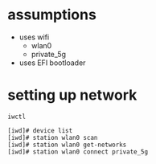 # assumptions
- uses wifi
  - wlan0
  - private_5g
- uses EFI bootloader

# setting up network

`iwctl`

```
[iwd]# device list
[iwd]# station wlan0 scan
[iwd]# station wlan0 get-networks
[iwd]# station wlan0 connect private_5g
```
